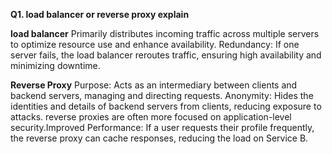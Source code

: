 **Q1. load balancer or reverse proxy  explain**

**load balancer** Primarily distributes incoming traffic across multiple servers to optimize resource use and enhance availability.
                  Redundancy: If one server fails, the load balancer reroutes traffic, ensuring high availability and minimizing downtime.

**Reverse Proxy** Purpose: Acts as an intermediary between clients and backend servers, managing and directing requests.
                  Anonymity: Hides the identities and details of backend servers from clients, reducing exposure to attacks.
                  reverse proxies are often more focused on application-level security.Improved Performance: If a user requests their profile frequently, the reverse proxy can cache responses, reducing the load on Service B.

